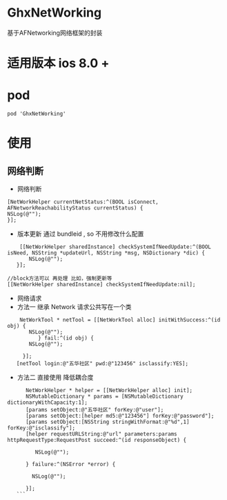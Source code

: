 # GhxNetWorking
基于AFNetworking网络框架的封装

# 适用版本 ios 8.0 +

# pod
``
pod 'GhxNetWorking'
``

# 使用 
## 网络判断
 * 网络判断
 ```
 [NetWorkHelper currentNetStatus:^(BOOL isConnect, AFNetworkReachabilityStatus currentStatus) {
 NSLog(@"");
 }];
 ```
 
 * 版本更新 通过 bundleid , so 不用修改什么配置
 ```
     [[NetWorkHelper sharedInstance] checkSystemIfNeedUpdate:^(BOOL isNeed, NSString *updateUrl, NSString *msg, NSDictionary *dic) {
        NSLog(@"");
    }];
 ```
 ```
 //block方法可以 再处理 比如，强制更新等
 [[NetWorkHelper sharedInstance] checkSystemIfNeedUpdate:nil];
 ```
 * 网络请求
 * 方法一 继承 Network 请求公共写在一个类
 ```
     NetWorkTool * netTool = [[NetWorkTool alloc] initWithSuccess:^(id obj) {
        NSLog(@"");
           } fail:^(id obj) {
        NSLog(@"");

      }];
    [netTool login:@"五华社区" pwd:@"123456" isclassify:YES];
 ```   
 * 方法二  直接使用 降低耦合度
 ```
       NetWorkHelper * helper = [[NetWorkHelper alloc] init];
       NSMutableDictionary * params = [NSMutableDictionary dictionaryWithCapacity:1];
       [params setObject:@"五华社区" forKey:@"user"];
       [params setObject:[helper md5:@"123456"] forKey:@"password"];
       [params setObject:[NSString stringWithFormat:@"%d",1] forKey:@"isclassify"];
       [helper requestURLString:@"url" parameters:params httpRequestType:RequestPost succeed:^(id responseObject) {
       
          NSLog(@"");

       } failure:^(NSError *error) {
       
         NSLog(@"");
         
       }];
    ```
 
